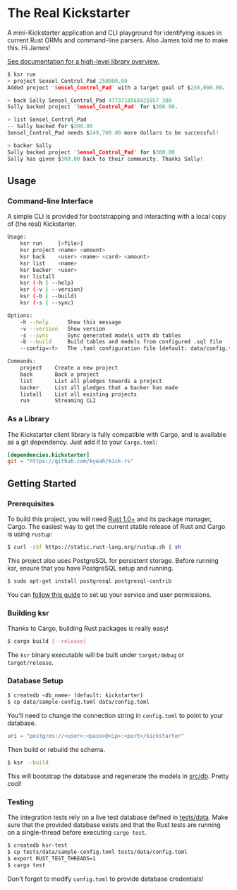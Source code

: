 The Real Kickstarter
=====================

A mini-Kickstarter application and CLI playground for identifying issues in current Rust ORMs and command-line parsers. Also James told me to make this. Hi James!

[See documentation for a high-level library overview.](https://kyeah.github.io/kick-rs/kickstarter)

```c
$ ksr run
> project Sensel_Control_Pad 250000.00
Added project 'Sensel_Control_Pad' with a target goal of $250,000.00.

> back Sally Sensel_Control_Pad 4773718568425957 300
Sally backed project 'Sensel_Control_Pad' for $300.00.

> list Sensel_Control_Pad
-- Sally backed for $300.00
Sensel_Control_Pad needs $249,700.00 more dollars to be successful!

> backer Sally
Sally backed project 'Sensel_Control_Pad' for $300.00
Sally has given $300.00 back to their community. Thanks Sally!
```

## Usage

### Command-line Interface

A simple CLI is provided for bootstrapping and interacting with a local copy of (the real) Kickstarter.

```sh
Usage:
    ksr run     [<file>]
    ksr project <name> <amount>
    ksr back    <user> <name> <card> <amount>
    ksr list    <name>
    ksr backer  <user>
    ksr listall
    ksr (-h | --help)
    ksr (-v | --version)
    ksr (-b | --build)
    ksr (-s | --sync)

Options:
    -h --help      Show this message
    -v --version   Show version
    -s --sync      Sync generated models with db tables
    -b --build     Build tables and models from configured .sql file
    --config=<f>   The .toml configuration file [default: data/config.toml]

Commands:
    project    Create a new project
    back       Back a project
    list       List all pledges towards a project
    backer     List all pledges that a backer has made
    listall    List all existing projects
    run        Streaming CLI
```

### As a Library

The Kickstarter client library is fully compatible with Cargo, and is available as a git dependency. Just add it to your `Cargo.toml`:

```toml
[dependencies.kickstarter]
git = "https://github.com/kyeah/kick-rs"
```

## Getting Started

### Prerequisites

To build this project, you will need [Rust 1.0+](https://www.rust-lang.org) and its package manager, Cargo. The easiest way to get the current stable release of Rust and Cargo is using `rustup`:

```sh
$ curl -sSf https://static.rust-lang.org/rustup.sh | sh
```

This project also uses PostgreSQL for persistent storage. Before running ksr, ensure that you have PostgreSQL setup and running. 

```sh
$ sudo apt-get install postgresql postgresql-contrib
```

You can [follow this guide](https://help.ubuntu.com/lts/serverguide/postgresql.html) to set up your service and user permissions.

### Building ksr

Thanks to Cargo, building Rust packages is really easy! 

```sh
$ cargo build [--release]
```

The `ksr` binary executable will be built under `target/debug` or `target/release`.

### Database Setup

```sh
$ createdb <db_name> (default: kickstarter)
$ cp data/sample-config.toml data/config.toml
```

You'll need to change the connection string in `config.toml` to point to your database.

```toml
uri = "postgres://<user>:<pass>@<ip>:<port>/kickstarter"
```

Then build or rebuild the schema.

```sh
$ ksr --build
```

This will bootstrap the database and regenerate the models in [src/db](src/db). Pretty cool!

### Testing

The integration tests rely on a live test database defined in [tests/data](tests/data). Make sure that the provided database exists and that the Rust tests are running on a single-thread before executing `cargo test`.

```sh
$ createdb ksr-test
$ cp tests/data/sample-config.toml tests/data/config.toml
$ export RUST_TEST_THREADS=1
$ cargo test
```

Don't forget to modify `config.toml` to provide database credentials!